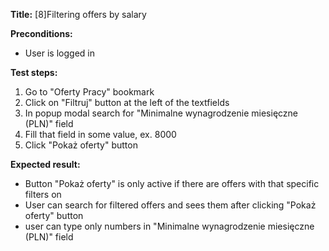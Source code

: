 **Title:** [8]Filtering offers by salary

**Preconditions:** 
- User is logged in

**Test steps:**
1. Go to "Oferty Pracy" bookmark
2. Click on "Filtruj" button at the left of the textfields
3. In popup modal search for "Minimalne wynagrodzenie miesięczne (PLN)" field
4. Fill that field in some value, ex. 8000
5. Click "Pokaż oferty" button

**Expected result:** 
- Button "Pokaż oferty" is only active if there are offers with that specific filters on
- User can search for filtered offers and sees them after clicking "Pokaż oferty" button
- user can type only numbers in "Minimalne wynagrodzenie miesięczne (PLN)" field